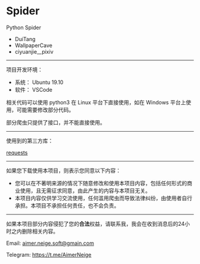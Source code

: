 # Spider

Python Spider

- DuiTang
- WallpaperCave
- ciyuanjie__pixiv

---

项目开发环境：

- 系统： Ubuntu 19.10
- 软件： VSCode

相关代码可以使用 python3 在 Linux 平台下直接使用，如在 Windows 平台上使用，可能需要修改部分代码。

部分爬虫只提供了接口，并不能直接使用。

---

使用到的第三方库：

[requests](http://cn.python-requests.org/zh_CN/latest/)

---

如果您下载使用本项目，则表示您同意以下内容：

- 您可以在不著明来源的情况下随意修改和使用本项目内容，包括任何形式的商业使用，且无需征求同意，由此产生的内容与本项目无关。
- 本项目内容仅供学习交流使用，任何滥用爬虫而导致法律纠纷，由使用者自行承担。本项目不承担任何责任，也不会负责。

---

如果本项目部分内容侵犯了您的**合法**权益，请联系我，我会在收到消息后的24小时之内删除相关内容。

Email:  aimer.neige.soft@gmain.com

Telegram: https://t.me/AimerNeige